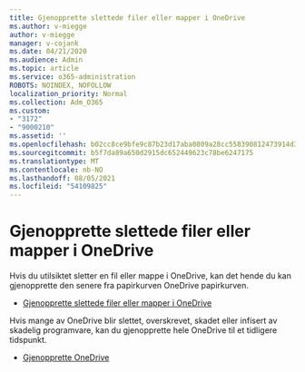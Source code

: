 ```yaml
---
title: Gjenopprette slettede filer eller mapper i OneDrive
ms.author: v-miegge
author: v-miegge
manager: v-cojank
ms.date: 04/21/2020
ms.audience: Admin
ms.topic: article
ms.service: o365-administration
ROBOTS: NOINDEX, NOFOLLOW
localization_priority: Normal
ms.collection: Adm_O365
ms.custom:
- "3172"
- "9000210"
ms.assetid: ''
ms.openlocfilehash: b02cc8ce9bfe9c87b23d17aba0809a28cc558390812473914d378d60ea30a660
ms.sourcegitcommit: b5f7da89a650d2915dc652449623c78be6247175
ms.translationtype: MT
ms.contentlocale: nb-NO
ms.lasthandoff: 08/05/2021
ms.locfileid: "54109825"
---
```

# <a name="restore-deleted-files-or-folders-in-onedrive"></a>Gjenopprette slettede filer eller mapper i OneDrive

Hvis du utilsiktet sletter en fil eller mappe i OneDrive, kan det hende du kan gjenopprette den senere fra papirkurven OneDrive papirkurven.

* [Gjenopprette slettede filer eller mapper i OneDrive](https://support.office.com/article/restore-deleted-files-or-folders-in-onedrive-949ada80-0026-4db3-a953-c99083e6a84f)

Hvis mange av OneDrive blir slettet, overskrevet, skadet eller infisert av skadelig programvare, kan du gjenopprette hele OneDrive til et tidligere tidspunkt.

* [Gjenopprette OneDrive](https://support.office.com/article/Restore-your-OneDrive-fa231298-759d-41cf-bcd0-25ac53eb8a15)
